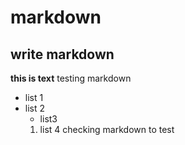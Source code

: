 # markdown
## write markdown

**this is text**
testing markdown
+ list 1
+ list 2
  + list3
   1. list 4
checking markdown to test
